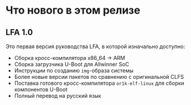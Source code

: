 # Что нового в этом релизе

## LFA 1.0

Это первая версия руководства LFA, в которой изначально доступно:

- Сборка кросс-компилятора x86_64 -> ARM
- Сборка загрузчика U-Boot для Allwinner SoC
- Инструкции по созданию `img`-образа системы
- Более новые версии пакетов по сравнению с оригинальной CLFS
- Поставка готового кросс-компилятора `or1k-elf-linux` для сборки компонентов U-Boot
- Полный перевод на русский язык
